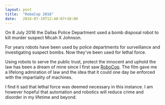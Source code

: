 ```yaml
---
layout: post
title:  "RoboCop 2016"
date:   2016-07-10T12:40:07+10:00
---
```


On 8 July 2016 the Dallas Police Department used a bomb disposal robot to kill murder suspect Micah X Johnson.

For years robots have been used by police departments for surveillance and investigating suspect bombs.
Now they've been used for lethal force.

Using robots to serve the public trust, protect the innocent and uphold the law has been a dream of mine since I first saw [RoboCop][].
The film gave me a lifelong admiration of law and the idea that it could one day be enforced with the impartiality of machines.

[RoboCop]: http://imdb.com/title/tt0093870

I find it sad that lethal force was deemed necessary in this instance.
I am however hopeful that automation and robotics will reduce crime and disorder in my lifetime and beyond.
